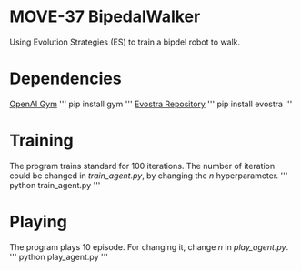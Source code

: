 # MOVE-37 BipedalWalker
Using Evolution Strategies (ES) to train a bipdel robot to walk.
# Dependencies
[OpenAI Gym](https://github.com/openai/gym)
'''
pip install gym
'''
[Evostra Repository](https://github.com/alirezamika/evostra)
'''
pip install evostra
'''
# Training
The program trains standard for 100 iterations. The number of iteration could be changed in *train_agent.py*, by changing the *n* hyperparameter.
'''
python train_agent.py
'''
# Playing
The program plays 10 episode. For changing it, change *n* in *play_agent.py*.
'''
python play_agent.py
'''
